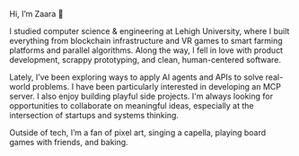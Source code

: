 Hi, I’m Zaara 👋

I studied computer science & engineering at Lehigh University, where I built everything from blockchain infrastructure and VR games to smart farming platforms and parallel algorithms. Along the way, I fell in love with product development, scrappy prototyping, and clean, human-centered software.

Lately, I’ve been exploring ways to apply AI agents and APIs to solve real-world problems. I have been particularly interested in developing an MCP server. I also enjoy building playful side projects. I'm always looking for opportunities to collaborate on meaningful ideas, especially at the intersection of startups and systems thinking.

Outside of tech, I’m a fan of pixel art, singing a capella, playing board games with friends, and baking.

